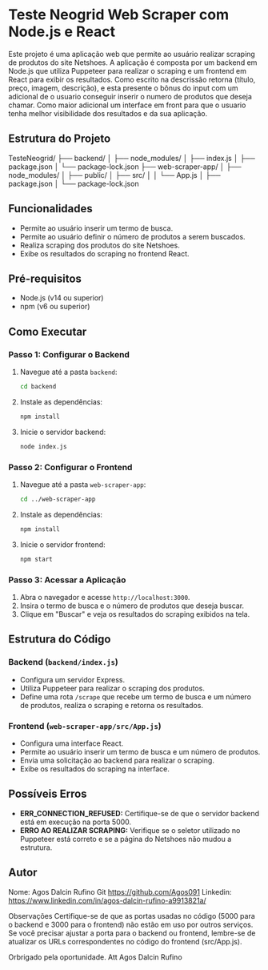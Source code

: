 # Teste Neogrid Web Scraper com Node.js e React

Este projeto é uma aplicação web que permite ao usuário realizar scraping de produtos do site Netshoes. A aplicação é composta por um backend em Node.js que utiliza Puppeteer para realizar o scraping e um frontend em React para exibir os resultados. Como escrito na descrissão retorna  (título, preço, imagem, descrição), e esta presente o bônus do input com um adicional de o usuario conseguir inserir o numero de produtos que deseja chamar. Como maior adicional um interface em front para que o usuario tenha melhor visibilidade dos resultados e da sua aplicação.

## Estrutura do Projeto



TesteNeogrid/
├── backend/
│ ├── node_modules/
│ ├── index.js
│ ├── package.json
│ └── package-lock.json
├── web-scraper-app/
│ ├── node_modules/
│ ├── public/
│ ├── src/
│ │ └── App.js
│ ├── package.json
│ └── package-lock.json

## Funcionalidades

- Permite ao usuário inserir um termo de busca.
- Permite ao usuário definir o número de produtos a serem buscados.
- Realiza scraping dos produtos do site Netshoes.
- Exibe os resultados do scraping no frontend React.

## Pré-requisitos

- Node.js (v14 ou superior)
- npm (v6 ou superior)

## Como Executar

### Passo 1: Configurar o Backend

1. Navegue até a pasta `backend`:

    ```bash
    cd backend
    ```

2. Instale as dependências:

    ```bash
    npm install
    ```

3. Inicie o servidor backend:

    ```bash
    node index.js
    ```

### Passo 2: Configurar o Frontend

1. Navegue até a pasta `web-scraper-app`:

    ```bash
    cd ../web-scraper-app
    ```

2. Instale as dependências:

    ```bash
    npm install
    ```

3. Inicie o servidor frontend:

    ```bash
    npm start
    ```

### Passo 3: Acessar a Aplicação

1. Abra o navegador e acesse `http://localhost:3000`.
2. Insira o termo de busca e o número de produtos que deseja buscar.
3. Clique em "Buscar" e veja os resultados do scraping exibidos na tela.

## Estrutura do Código

### Backend (`backend/index.js`)

- Configura um servidor Express.
- Utiliza Puppeteer para realizar o scraping dos produtos.
- Define uma rota `/scrape` que recebe um termo de busca e um número de produtos, realiza o scraping e retorna os resultados.

### Frontend (`web-scraper-app/src/App.js`)

- Configura uma interface React.
- Permite ao usuário inserir um termo de busca e um número de produtos.
- Envia uma solicitação ao backend para realizar o scraping.
- Exibe os resultados do scraping na interface.

## Possíveis Erros

- **ERR_CONNECTION_REFUSED:** Certifique-se de que o servidor backend está em execução na porta 5000.
- **ERRO AO REALIZAR SCRAPING:** Verifique se o seletor utilizado no Puppeteer está correto e se a página do Netshoes não mudou a estrutura.

## Autor
Nome: Agos Dalcin Rufino
Git https://github.com/Agos091
Linkedin: https://www.linkedin.com/in/agos-dalcin-rufino-a9913821a/


Observações
Certifique-se de que as portas usadas no código (5000 para o backend e 3000 para o frontend) não estão em uso por outros serviços.
Se você precisar ajustar a porta para o backend ou frontend, lembre-se de atualizar os URLs correspondentes no código do frontend (src/App.js).

Orbrigado pela oportunidade.
Att Agos Dalcin Rufino